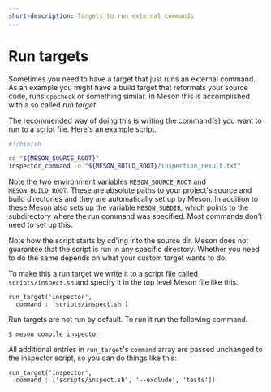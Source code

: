 ```yaml
---
short-description: Targets to run external commands
...
```


# Run targets

Sometimes you need to have a target that just runs an external
command. As an example you might have a build target that reformats
your source code, runs `cppcheck` or something similar. In Meson this
is accomplished with a so called *run target*.

The recommended way of doing this is writing the command(s) you want
to run to a script file. Here's an example script.

```bash
#!/bin/sh

cd "${MESON_SOURCE_ROOT}"
inspector_command -o "${MESON_BUILD_ROOT}/inspection_result.txt"
```

Note the two environment variables `MESON_SOURCE_ROOT` and
`MESON_BUILD_ROOT`. These are absolute paths to your project's source
and build directories and they are automatically set up by Meson. In
addition to these Meson also sets up the variable `MESON_SUBDIR`,
which points to the subdirectory where the run command was specified.
Most commands don't need to set up this.

Note how the script starts by cd'ing into the source dir. Meson does
not guarantee that the script is run in any specific directory.
Whether you need to do the same depends on what your custom target
wants to do.

To make this a run target we write it to a script file called
`scripts/inspect.sh` and specify it in the top level Meson file like
this.

```meson
run_target('inspector',
  command : 'scripts/inspect.sh')
```

Run targets are not run by default. To run it run the following command.

```console
$ meson compile inspector
```

All additional entries in `run_target`'s `command` array are passed
unchanged to the inspector script, so you can do things like this:

```meson
run_target('inspector',
  command : ['scripts/inspect.sh', '--exclude', 'tests'])
```

